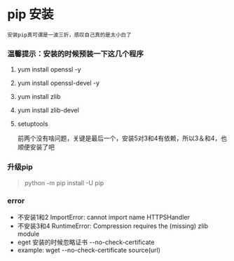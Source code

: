 # pip 安装

    安装pip真可谓是一波三折，感叹自己真的是太小白了


### 温馨提示：安装的时候预装一下这几个程序

1. yum install openssl -y
2. yum install openssl-devel -y
3. yum install zlib  
4. yum install zlib-devel
5. setuptools


    前两个没有啥问题，关键是最后一个，安装5对3和4有依赖，所以3＆和4，也顺便安装了吧

### 升级pip
> python -m pip install -U pip

### error

* 不安装1和2 ImportError: cannot import name HTTPSHandler
* 不安装3和4 RuntimeError: Compression requires the (missing) zlib module
* eget 安装的时候忽略证书 --no-check-certificate
* example: wget --no-check-certificate source(url)
